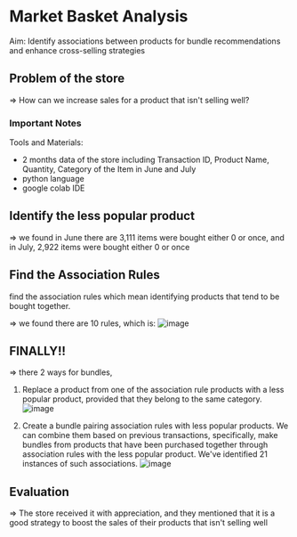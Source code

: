 # Market Basket Analysis
Aim: Identify associations between products for bundle recommendations and enhance cross-selling strategies

## Problem of the store
=> How can we increase sales for a product that isn't selling well?

### Important Notes
Tools and Materials:
+ 2 months data of the store including Transaction ID, Product Name, Quantity, Category of the Item in June and July
+ python language
+ google colab IDE
  
## Identify the less popular product  
=> we found in June there are 3,111 items were bought either 0 or once, and in July, 2,922 items were bought either 0 or once

## Find the Association Rules
find the association rules which mean identifying products that tend to be bought together.

=> we found there are 10 rules, which is:
![image](https://github.com/hanahbs/market-basket-analysis/assets/98167908/65926d6f-c733-4dff-a795-25a06b5a4f44)

## FINALLY!!
=> there 2 ways for bundles,
1) Replace a product from one of the association rule products with a less popular product, provided that they belong to the same category.
![image](https://github.com/hanahbs/market-basket-analysis/assets/98167908/e58ebd4c-6dcc-4870-bd56-26daee9b7839)


3) Create a bundle pairing association rules with less popular products.
We can combine them based on previous transactions, specifically, make bundles from products that have been purchased together through association rules with the less popular product. We've identified 21 instances of such associations.
![image](https://github.com/hanahbs/market-basket-analysis/assets/98167908/7ec04f2c-72cf-48cb-8fa5-31ba511a352c)

## Evaluation
=> The store received it with appreciation, and they mentioned that it is a good strategy to boost the sales of their products that isn't selling well


